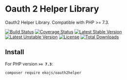 Oauth 2 Helper Library
=============

Oauth2 Helper Library. Compatible with PHP >= 7.3.

[![Build Status](https://www.travis-ci.com/ekojs/oauth2helper.svg?branch=master)](https://www.travis-ci.com/ekojs/oauth2helper)
[![Coverage Status](https://coveralls.io/repos/ekojs/oauth2helper/badge.svg?branch=master)](https://coveralls.io/r/ekojs/oauth2helper?branch=master)
[![Latest Stable Version](https://poser.pugx.org/ekojs/oauth2helper/v)](https://packagist.org/packages/ekojs/oauth2helper)
[![Latest Unstable Version](https://poser.pugx.org/ekojs/oauth2helper/v/unstable)](https://packagist.org/packages/ekojs/oauth2helper)
[![License](https://poser.pugx.org/ekojs/oauth2helper/license)](https://packagist.org/packages/ekojs/oauth2helper)
[![Total Downloads](https://poser.pugx.org/ekojs/oauth2helper/downloads)](https://packagist.org/packages/ekojs/oauth2helper)

## Install

For PHP version **`>= 7.3`**:

```
composer require ekojs/oauth2helper
```
